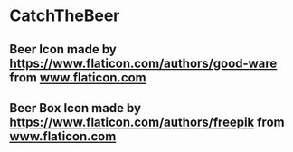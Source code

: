 # CatchTheBeer
## Beer Icon made by https://www.flaticon.com/authors/good-ware from www.flaticon.com
## Beer Box Icon made by https://www.flaticon.com/authors/freepik from www.flaticon.com
